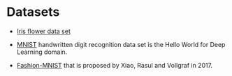 # Datasets

- [Iris flower data set](https://en.wikipedia.org/wiki/Iris_flower_data_set)


- [MNIST](http://yann.lecun.com/exdb/mnist/) handwritten digit recognition data set is the Hello World for Deep Learning domain.

-  [Fashion-MNIST](https://github.com/zalandoresearch/fashion-mnist) that is proposed by Xiao, Rasul and Vollgraf in 2017.



